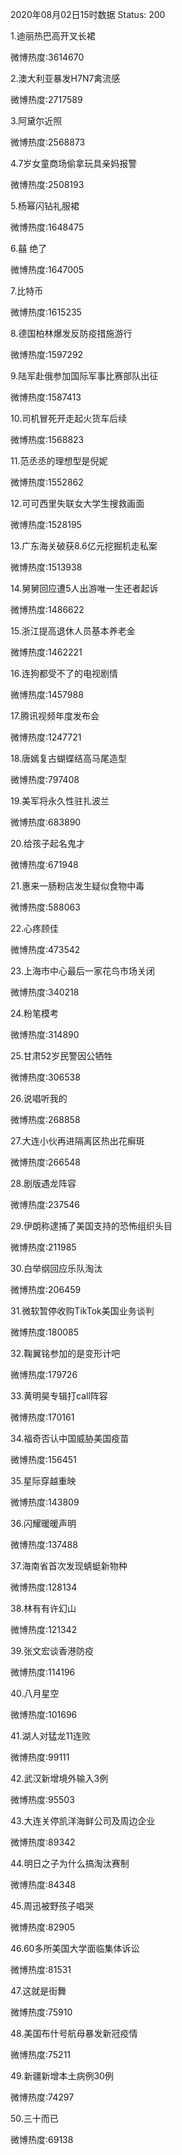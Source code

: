 2020年08月02日15时数据
Status: 200

1.迪丽热巴高开叉长裙

微博热度:3614670

2.澳大利亚暴发H7N7禽流感

微博热度:2717589

3.阿黛尔近照

微博热度:2568873

4.7岁女童商场偷拿玩具亲妈报警

微博热度:2508193

5.杨幂闪钻礼服裙

微博热度:1648475

6.囍 绝了

微博热度:1647005

7.比特币

微博热度:1615235

8.德国柏林爆发反防疫措施游行

微博热度:1597292

9.陆军赴俄参加国际军事比赛部队出征

微博热度:1587413

10.司机冒死开走起火货车后续

微博热度:1568823

11.范丞丞的理想型是倪妮

微博热度:1552862

12.可可西里失联女大学生搜救画面

微博热度:1528195

13.广东海关破获8.6亿元挖掘机走私案

微博热度:1513938

14.舅舅回应遭5人出游唯一生还者起诉

微博热度:1486622

15.浙江提高退休人员基本养老金

微博热度:1462221

16.连狗都受不了的电视剧情

微博热度:1457988

17.腾讯视频年度发布会

微博热度:1247721

18.唐嫣复古蝴蝶结高马尾造型

微博热度:797408

19.美军将永久性驻扎波兰

微博热度:683890

20.给孩子起名鬼才

微博热度:671948

21.惠来一肠粉店发生疑似食物中毒

微博热度:588063

22.心疼顾佳

微博热度:473542

23.上海市中心最后一家花鸟市场关闭

微博热度:340218

24.粉笔模考

微博热度:314890

25.甘肃52岁民警因公牺牲

微博热度:306538

26.说唱听我的

微博热度:268858

27.大连小伙再进隔离区热出花癣斑

微博热度:266548

28.剧版遇龙阵容

微博热度:237546

29.伊朗称逮捕了美国支持的恐怖组织头目

微博热度:211985

30.白举纲回应乐队淘汰

微博热度:206459

31.微软暂停收购TikTok美国业务谈判

微博热度:180085

32.鞠翼铭参加的是变形计吧

微博热度:179726

33.黄明昊专辑打call阵容

微博热度:170161

34.福奇否认中国威胁美国疫苗

微博热度:156451

35.星际穿越重映

微博热度:143809

36.闪耀暖暖声明

微博热度:137488

37.海南省首次发现蜻蜓新物种

微博热度:128134

38.林有有许幻山

微博热度:121342

39.张文宏谈香港防疫

微博热度:114196

40.八月星空

微博热度:101696

41.湖人对猛龙11连败

微博热度:99111

42.武汉新增境外输入3例

微博热度:95503

43.大连关停凯洋海鲜公司及周边企业

微博热度:89342

44.明日之子为什么搞淘汰赛制

微博热度:84348

45.周迅被野孩子唱哭

微博热度:82905

46.60多所美国大学面临集体诉讼

微博热度:81531

47.这就是街舞

微博热度:75910

48.美国布什号航母暴发新冠疫情

微博热度:75211

49.新疆新增本土病例30例

微博热度:74297

50.三十而已

微博热度:69138

